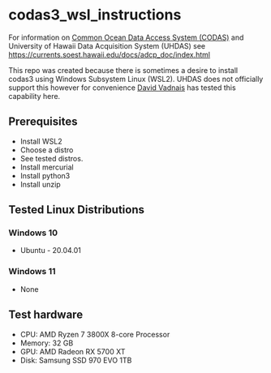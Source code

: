 # codas3_wsl_instructions
For information on [Common Ocean Data Access System (CODAS)](https://currents.soest.hawaii.edu/hg/codas3/) and University of Hawaii Data Acquisition System (UHDAS) see https://currents.soest.hawaii.edu/docs/adcp_doc/index.html 

This repo was created because there is sometimes a desire to install codas3 using Windows Subsystem Linux (WSL2).  UHDAS does not officially support this however for convenience [David Vadnais](https://currents.soest.hawaii.edu/home/people/) has tested this capability here. 

## Prerequisites
* Install WSL2
* Choose a distro
* See tested distros.
* Install mercurial
* Install python3
* Install unzip

## Tested Linux Distributions
### Windows 10
* Ubuntu - 20.04.01

### Windows 11
* None

## Test hardware
* CPU: AMD Ryzen 7 3800X 8-core Processor
* Memory: 32 GB
* GPU: AMD Radeon RX 5700 XT
* Disk: Samsung SSD 970 EVO 1TB

